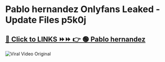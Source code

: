 
 # Pablo hernandez Onlyfans Leaked - Update Files p5k0j

## <h2><a href="https://clipsfans.com/Pablo_hernandez&ref=git">🔗 Click to LINKS ⏩⏩ 👉 🟢 Pablo hernandez </a></h2>

<a href="https://clipsfans.com/Pablo_hernandez&ref=git" rel="nofollow" data-target="animated-image.originalLink"><img src="https://i.ibb.co.com/xMMVF88/686577567.gif" alt="Viral Video Original" style="max-width: 100%; display: inline-block;" data-target="animated-image.originalImage"></a>

